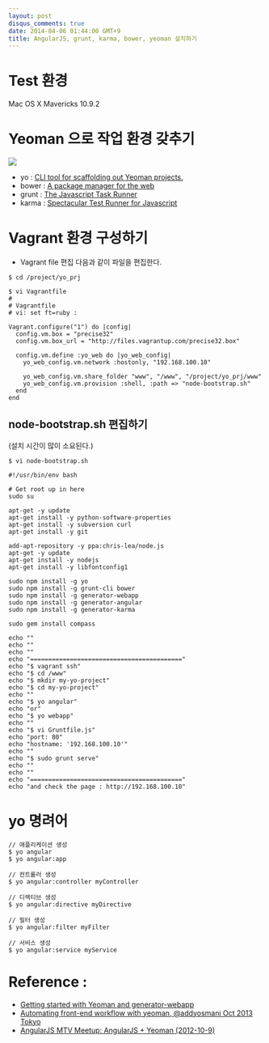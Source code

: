```yaml
---
layout: post
disqus_comments: true
date: 2014-04-06 01:44:00 GMT+9
title: AngularJS, grunt, karma, bower, yeoman 설치하기 
---
```

# Test 환경
Mac OS X Mavericks 10.9.2 

# Yeoman 으로 작업 환경 갖추기
![](http://bwahn.github.io/images/yo-bower-grunt.png)

* yo : [CLI tool for scaffolding out Yeoman projects.](http://yeoman.io/)
* bower : [A package manager for the web]( http://bower.io/ )
* grunt : [The Javascript Task Runner]( http://gruntjs.com/ )
* karma : [Spectacular Test Runner for Javascript]( http://karma-runner.github.io/0.12/index.html )

# Vagrant 환경 구성하기 

* Vagrant file 편집
다음과 같이 파일을 편집한다. 

```
$ cd /project/yo_prj

$ vi Vagrantfile
#
# Vagrantfile
# vi: set ft=ruby :

Vagrant.configure("1") do |config|
  config.vm.box = "precise32"
  config.vm.box_url = "http://files.vagrantup.com/precise32.box"

  config.vm.define :yo_web do |yo_web_config|
    yo_web_config.vm.network :hostonly, "192.168.100.10"

    yo_web_config.vm.share_folder "www", "/www", "/project/yo_prj/www"
    yo_web_config.vm.provision :shell, :path => "node-bootstrap.sh"
  end
end
```

## node-bootstrap.sh 편집하기 
(설치 시간이 많이 소요된다.)

```
$ vi node-bootstrap.sh

#!/usr/bin/env bash

# Get root up in here
sudo su

apt-get -y update
apt-get install -y python-software-properties
apt-get install -y subversion curl
apt-get install -y git

add-apt-repository -y ppa:chris-lea/node.js
apt-get -y update
apt-get install -y nodejs
apt-get install -y libfontconfig1

sudo npm install -g yo
sudo npm install -g grunt-cli bower
sudo npm install -g generator-webapp
sudo npm install -g generator-angular
sudo npm install -g generator-karma

sudo gem install compass

echo ""
echo ""
echo ""
echo "=========================================="
echo "$ vagrant ssh"
echo "$ cd /www"
echo "$ mkdir my-yo-project"
echo "$ cd my-yo-project"
echo ""
echo "$ yo angular"
echo "or"
echo "$ yo webapp"
echo ""
echo "$ vi Gruntfile.js"
echo "port: 80"
echo "hostname: '192.168.100.10'"
echo ""
echo "$ sudo grunt serve"
echo ""
echo ""
echo "=========================================="
echo "and check the page : http://192.168.100.10"

```

# yo 명려어 
```
// 애플리케이션 생성
$ yo angular 
$ yo angular:app

// 컨트롤러 생성
$ yo angular:controller myController

// 디렉티브 생성
$ yo angular:directive myDirective

// 필터 생성
$ yo angular:filter myFilter

// 서비스 생성
$ yo angular:service myService
```




# Reference : 
* [Getting started with Yeoman and generator-webapp]( http://www.youtube.com/watch?feature=player_embedded&v=zBt2g9ekiug )
* [Automating front-end workflow with yeoman, @addyosmani Oct 2013 Tokyo]( https://speakerdeck.com/player/f1dbf1e0220a0131d6a8721ad3458357?slide=95# )
* [AngularJS MTV Meetup: AngularJS + Yeoman (2012-10-9)]( http://www.youtube.com/watch?feature=player_embedded&v=XOmwZopzcTA )
